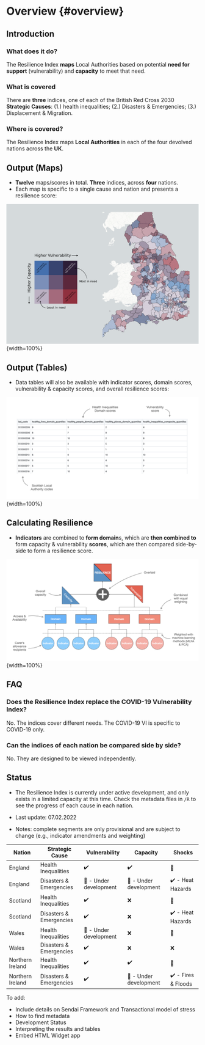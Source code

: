 # Overview {#overview}

## Introduction

### What does it do?
The Resilience Index **maps** Local Authorities based on potential **need for support** (vulnerability) and **capacity** to meet that need.

### What is covered
There are **three** indices, one of each of the British Red Cross 2030 **Strategic Causes**: (1.) health inequalities; (2.) Disasters & Emergencies; (3.) Displacement & Migration.

### Where is covered?
The Resilience Index maps **Local Authorities** in each of the four devolved nations across the **UK**.

## Output (Maps)

- **Twelve** maps/scores in total. **Three** indices, across **four** nations.
- Each map is specific to a single cause and nation and presents a resilience score:

![](images/overview/output-map.png){width=100%}

## Output (Tables)

- Data tables will also be available with indicator scores, domain scores, vulnerability & capacity scores, and overall resilience scores:

![](images/overview/output-table.png){width=100%}

## Calculating Resilience

- **Indicators** are combined to **form domain**s, which are **then combined to** form capacity & vulnerability **scores**, which are then compared side-by-side to form a resilience score.

![](images/overview/tree-diagram.png){width=100%}

## FAQ

### Does the Resilience Index replace the COVID-19 Vulnerability Index?
No. The indices cover different needs. The COVID-19 VI is specific to
COVID-19 only.

### Can the indices of each nation be compared side by side?
No. They are designed to be viewed independently.

## Status

- The Resilience Index is currently under active development, and only exists in a limited capacity at this time. Check the metadata files in `/R` to see the progress of each cause in each nation.

- Last update: 07.02.2022
- Notes: complete segments are only provisional and are subject to change (e.g., indicator amendments and weighting)

| Nation | Strategic Cause | Vulnerability | Capacity | Shocks |
| --- | --- | --- | --- | --- |
| England | Health Inequalities | :heavy_check_mark: | :heavy_check_mark: | :no_entry_sign: |
| England | Disasters & Emergencies | :construction: - Under development | :construction: - Under development | :heavy_check_mark: - Heat Hazards |
| Scotland | Health Inequalities | :heavy_check_mark: | :x: | :no_entry_sign: |
| Scotland | Disasters & Emergencies | :heavy_check_mark: | :x: | :heavy_check_mark: - Heat Hazards |
| Wales | Health Inequalities | :construction: - Under development | :x: | :no_entry_sign: |
| Wales | Disasters & Emergencies | :heavy_check_mark: | :x: | :x: |
| Northern Ireland | Health Inequalities | :heavy_check_mark: | :heavy_check_mark: | :no_entry_sign: |
| Northern Ireland | Disasters & Emergencies | :heavy_check_mark: | :construction: - Under development | :heavy_check_mark: - Fires & Floods |

To add:  
- Include details on Sendai Framework and Transactional model of stress
- How to find metadata
- Development Status
- Interpreting the results and tables
- Embed HTML Widget app
